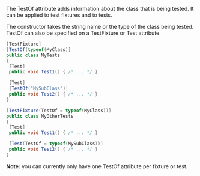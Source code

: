 The TestOf attribute adds information about the class that is being tested. It can be applied to test fixtures and to tests.

The constructor takes the string name or the type of the class being tested. TestOf can also be specified on
a TestFixture or Test attribute.

```csharp
[TestFixture]
[TestOf(typeof(MyClass)]
public class MyTests
{
 [Test]
 public void Test1() { /* ... */ }

 [Test]
 [TestOf("MySubClass")]
 public void Test2() { /* ... */ }
}

[TestFixture(TestOf = typeof(MyClass))]
public class MyOtherTests
{
 [Test]
 public void Test1() { /* ... */ }

 [Test(TestOf = typeof(MySubClass))]
 public void Test2() { /* ... */ }
}
```

**Note:** you can currently only have one TestOf attribute per fixture or test.
